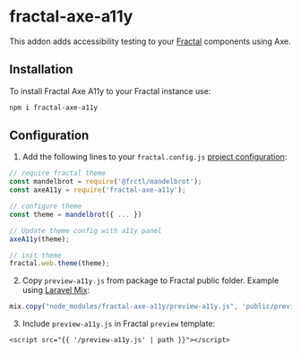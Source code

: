 # fractal-axe-a11y

This addon adds accessibility testing to your [Fractal](http://fractal.build) components using Axe.

## Installation

To install Fractal Axe A11y to your Fractal instance use:

```bash
npm i fractal-axe-a11y
```

## Configuration

1. Add the following lines to your `fractal.config.js` [project configuration](https://fractal.build/guide/project-settings.html):

```js
// require fractal theme
const mandelbrot = require('@frctl/mandelbrot');
const axeA11y = require('fractal-axe-a11y');

// configure theme
const theme = mandelbrot({ ... })

// Update theme config with a11y panel
axeA11y(theme);

// init theme
fractal.web.theme(theme);
```

2. Copy `preview-a11y.js` from package to Fractal public folder. Example using [Laravel Mix](https://laravel-mix.com/):

```js
mix.copy("node_modules/fractal-axe-a11y/preview-a11y.js", 'public/preview-a11y.js');
```

3. Include `preview-a11y.js` in Fractal `preview` template:

```twig
<script src="{{ '/preview-a11y.js' | path }}"></script>
```
